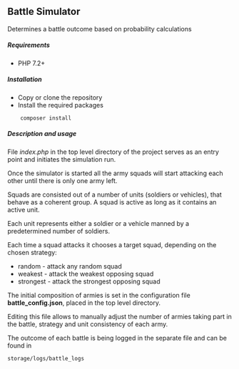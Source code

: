 ## Battle Simulator

Determines a battle outcome based on probability calculations

##### Requirements
* PHP 7.2+

##### Installation
* Copy or clone the repository
* Install the required packages
~~~
    composer install 
~~~


##### Description and usage

File *index.php* in the top level directory of the project serves as an entry point and  initiates the simulation run.

Once the simulator is started all the army squads will start attacking each other until there is only one army left.

Squads are consisted out of a number of units (soldiers or vehicles), that behave as a coherent group.
A squad is active as long as it contains an active unit.

Each unit represents either a soldier or a vehicle manned by a predetermined number of soldiers.

Each time a squad attacks it chooses a target squad, depending on the chosen strategy:

* random - attack any random squad
* weakest - attack the weakest opposing squad
* strongest - attack the strongest opposing squad

The initial composition of armies is set in the configuration file **battle_config.json**, placed in the top level directory.

Editing this file allows to manually adjust the number of armies taking part in the battle, strategy and unit consistency of each army.

The outcome of each battle is being logged in the separate file and can be found in
```
storage/logs/battle_logs
```
